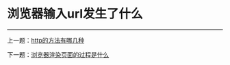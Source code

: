 # 浏览器输入url发生了什么



---

上一题：[http的方法有哪几种](https://github.com/tolerance-go/keep-learning/blob/master/output/前端/http(s)/http的方法有哪几种.md)

下一题：[浏览器渲染页面的过程是什么](https://github.com/tolerance-go/keep-learning/blob/master/output/前端/代理/浏览器渲染页面的过程是什么.md)
